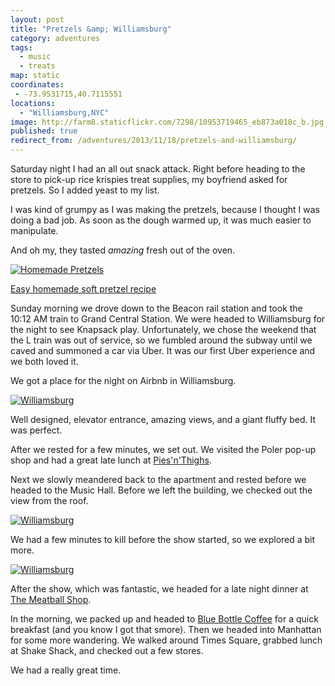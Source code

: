 ```yaml
---
layout: post
title: "Pretzels &amp; Williamsburg"
category: adventures
tags:
  - music
  - treats
map: static
coordinates:
 - -73.9531715,40.7115551
locations:
  - "Williamsburg,NYC"
image: http://farm8.staticflickr.com/7298/10953719465_eb873a018c_b.jpg
published: true
redirect_from: /adventures/2013/11/18/pretzels-and-williamsburg/
---
```



Saturday night I had an all out snack attack. Right before heading to the store to pick-up rice krispies treat supplies, my boyfriend asked for pretzels. So I added yeast to my list.

I was kind of grumpy as I was making the pretzels, because I thought I was doing a bad job. As soon as the dough warmed up, it was much easier to manipulate.

And oh my, they tasted *amazing* fresh out of the oven.

<div class="photos">
<a href="http://www.flickr.com/photos/katydecorah/10953888094/" title="Homemade Pretzels by katydecorah, on Flickr"><img src="http://farm4.staticflickr.com/3781/10953888094_348623a4ec_b.jpg" class="pop-out" alt="Homemade Pretzels"></a>
</div>

[Easy homemade soft pretzel recipe](http://oishiitreats.blogspot.com/2013/04/easy-homemade-soft-pretzels.html)

Sunday morning we drove down to the Beacon rail station and took the 10:12 AM train to Grand Central Station. We were headed to Williamsburg for the night to see Knapsack play. Unfortunately, we chose the weekend that the L train was out of service, so we fumbled around the subway until we caved and summoned a car via Uber. It was our first Uber experience and we both loved it.

We got a place for the night on Airbnb in Williamsburg.

<div class="photos">
<a href="http://www.flickr.com/photos/katydecorah/10953949713/" title="Williamsburg by katydecorah, on Flickr"><img src="http://farm6.staticflickr.com/5530/10953949713_d8441cb61b_b.jpg"  alt="Williamsburg"></a>
</div>

Well designed, elevator entrance, amazing views, and a giant fluffy bed. It was perfect.

After we rested for a few minutes, we set out. We visited the Poler pop-up shop and had a great late lunch at [Pies'n'Thighs](http://piesnthighs.com/).

Next we slowly meandered back to the apartment and rested before we headed to the Music Hall. Before we left the building, we checked out the view from the roof.

<div class="photos">
<a href="http://www.flickr.com/photos/katydecorah/10953788766/" title="Williamsburg by katydecorah, on Flickr"><img src="http://farm6.staticflickr.com/5489/10953788766_c8f5a778de_b.jpg" alt="Williamsburg"></a>
</div>

We had a few minutes to kill before the show started, so we explored a bit more.

<div class="photos">
<a href="http://www.flickr.com/photos/katydecorah/10953719465/" title="Williamsburg by katydecorah, on Flickr"><img src="http://farm8.staticflickr.com/7298/10953719465_eb873a018c_b.jpg" alt="Williamsburg"></a>
</div>

After the show, which was fantastic, we headed for a late night dinner at [The Meatball Shop](http://www.themeatballshop.com/).

In the morning, we packed up and headed to [Blue Bottle Coffee](http://www.bluebottlecoffee.com/) for a quick breakfast (and you know I got that smore). Then we headed into Manhattan for some more wandering. We walked around Times Square, grabbed lunch at Shake Shack, and checked out a few stores.

We had a really great time.

